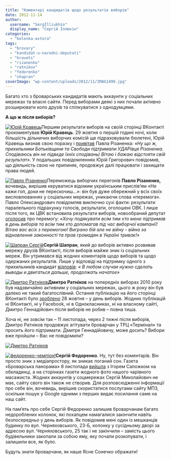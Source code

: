 ```yaml
---
title: "Коментарі кандидатів щодо результатів виборів"
date: 2012-11-14
author: 
  username: "SergIlliukhin"
  display_name: "Сергій Іллюхін"
categories: 
  - "kolonka-avtora"
tags: 
  - "brovary"
  - "kandidat-u-narodni-deputati"
  - "kravets"
  - "rizanenko"
  - "ratnikov"
  - "fedorenko"
  - "shapran"
coverImage: "wp-content/uploads/2012/11/IMAG1490.jpg"
---
```


Багато хто з броварських кандидатів мають аккаунти у соціальних мережах та власні сайти. Перед виборами деякі з них почали активно розширювати коло друзів та спілкуватися з однодумцями.

**А що ж після виборів?**

[![](https://mpz.brovary.org/wp-content/uploads/2012/09/COUlt68JO8.jpg "Юрій Кравець")](https://mpz.brovary.org/wp-content/uploads/2012/09/COUlt68JO8.jpg)Першим результати виборів на своїй сторінці ВКонтакті прокоментував **Юрій Кравець**. 29 жовтня о першій годині ночі, коли більшість дільничих виборчих комісій ще підраховували бюлетені, Юрій Кравець визнав свою поразку і [привітав](https://vk.com/wall86473155_1706) Павла Різаненка: _«Ну що ж, прихильники Батьківщини та Свободи підтримали УДАРівця Різаненка. Сподіваюсь він не підведе їхніх сподівань) Вітаю і бажаю відстояти свій результат»._ У подальших повідомленнях Юрій Григорович повідомив, що діяльність свою не припиняє, продовжує далі працювати і захищати права людей.

[![](https://mpz.brovary.org/wp-content/uploads/2012/11/EWc0JnWtP5o.jpg "Павло Різаненко")](https://mpz.brovary.org/wp-content/uploads/2012/11/EWc0JnWtP5o.jpg)Переможець виборчих перегонів **Павло Різаненко,** вочевидь, вирішив керуватися відомим українським прислів’ям «Не кажи гоп, доки не перескочиш…»: він був дуже обережний у всіх своїх висловлюваннях у соціальних мережах, уникаючи слова «перемога». Павло Олександрович повідомляв виключно сухі факти: результати паралельного підрахунку голосів, результати, оголошені ОВК. І лише після того, як ЦВК встановила результати виборів, новообраний депутат [оголосив](https://vk.com/wall149419617_155) про перемогу: _«Хочу подякувати всім тим хто мене підтримав в день виборів та всім тим хто допомагав під час виборчої кампанії! Вітаю вас всіх з перемогою! Виграно бій але не війну - війна за відновлення законності та прав громадян в Україні триває!»_

[![](https://mpz.brovary.org/wp-content/uploads/2012/08/SHapran-Sergiy.jpg "Шапран Сергій")](https://mpz.brovary.org/wp-content/uploads/2012/08/SHapran-Sergiy.jpg)**Сергій Шапран**, який до виборів активно розвивав мережу друзів ВКонтакті, після виборів майже зник із соціальних мереж. Він утримався від жодних коментарів щодо виборів та щодо одержаних результатів. Лише у відповіді на підтримку одного з прихильників кандидат [відповів](https://vk.com/wall178381165_437): _« В любом случаи нужно сделать выводы и двигаться дальше, продолжать начатое»_  

[![](https://mpz.brovary.org/wp-content/uploads/2012/11/a_d2e8db32.jpg "Дмитро Ратніков")](https://mpz.brovary.org/wp-content/uploads/2012/11/a_d2e8db32.jpg)**Дмитро Ратніков** на попередніх виборах 2010 року був надзвичайно активним у соціальних мережах, цього ж року він був далеко не такий багатослівний. Остання публікацію на його сторінці ВКонтакті було [зроблено](https://vk.com/wall40196799_1402) 28 жовтня – у день виборів. Жодних публікацій ні ВКонтакті, ні у Facebook, ні в Однокласниках, ні на власному сайті, Дмитро Геннадійович після виборів не робив – повна тиша.

Хоча ні, не зовсім так – 11 листопада, через 2 тижні після виборів, Дмитро Ратніков продовжує агітувати броварчан у ТРЦ «Термінал» та просить його підтримати. Дмитре Геннадійовичу, може досить? Вибори вже пройшли – Вас не повідомили?

[![](https://mpz.brovary.org/wp-content/uploads/2012/11/IMAG1490.jpg "Дмитро Ратніков")](https://mpz.brovary.org/wp-content/uploads/2012/11/IMAG1490.jpg)

[![](https://mpz.brovary.org/wp-content/uploads/2012/07/z_73d835c5.jpg "федоренко-чемпіон!")](https://mpz.brovary.org/wp-content/uploads/2012/07/z_73d835c5.jpg)**Сергій Федоренко**. Ну, тут без коментарів. Він просто зник з медіапростору, як зникає поганий сон. Газета «Броварська панорама» 8 листопада [вийшла](http://docs.pravo-znaty.org.ua/p5705/07.11.2012) з Ігорем Сапожком на обкладинці, а на сторінках газети жодного фото нашого чарівного масажиста. Жодних аккаунтів у соцмережах Сергій Миколайович не має, сайту свого він також не створив. Для розповсюдженні інформації про себе він, вочевидь, вирішив скористатися послугами сайту МПЗ, оскільки пошук у Google одними з перших видає посилання саме на наш сайт.

На пам’ять про себе Сергій Федоренко залишив броварчанам багато недороблених колонок, які похапцем намагалися закінчити навіть безпосередньо у день виборів. Як повідомив мені один із мешканців будинку по вул. Черняховського, 23-Б, колонку у сусідньому дворі за адресою вул. Черняховського, 25 так і не закінчили – замість цього будівельники закопали за собою яму, яку почали розкопувати, і залишили все, як було.

Будуть знати броварчани, як наше Ясне Сонечко ображати!
